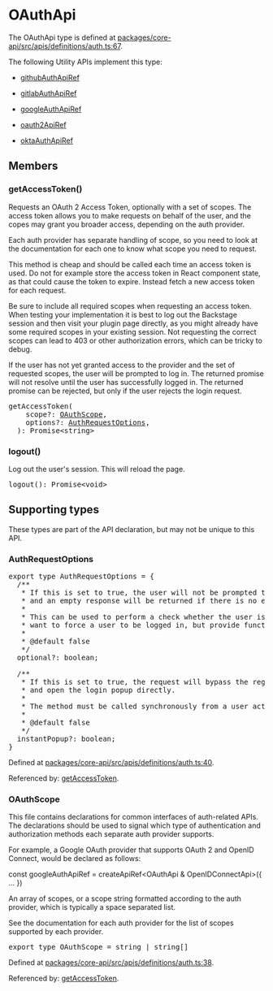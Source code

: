 # OAuthApi

The OAuthApi type is defined at
[packages/core-api/src/apis/definitions/auth.ts:67](https://github.com/spotify/backstage/blob/4df02a253f6903e1ca20184369f5655e2d49d893/packages/core-api/src/apis/definitions/auth.ts#L67).

The following Utility APIs implement this type:

- [githubAuthApiRef](./README.md#githubauthapiref)

- [gitlabAuthApiRef](./README.md#gitlabauthapiref)

- [googleAuthApiRef](./README.md#googleauthapiref)

- [oauth2ApiRef](./README.md#oauth2apiref)

- [oktaAuthApiRef](./README.md#oktaauthapiref)

## Members

### getAccessToken()

Requests an OAuth 2 Access Token, optionally with a set of scopes. The access
token allows you to make requests on behalf of the user, and the copes may grant
you broader access, depending on the auth provider.

Each auth provider has separate handling of scope, so you need to look at the
documentation for each one to know what scope you need to request.

This method is cheap and should be called each time an access token is used. Do
not for example store the access token in React component state, as that could
cause the token to expire. Instead fetch a new access token for each request.

Be sure to include all required scopes when requesting an access token. When
testing your implementation it is best to log out the Backstage session and then
visit your plugin page directly, as you might already have some required scopes
in your existing session. Not requesting the correct scopes can lead to 403 or
other authorization errors, which can be tricky to debug.

If the user has not yet granted access to the provider and the set of requested
scopes, the user will be prompted to log in. The returned promise will not
resolve until the user has successfully logged in. The returned promise can be
rejected, but only if the user rejects the login request.

<pre>
getAccessToken(
    scope?: <a href="#oauthscope">OAuthScope</a>,
    options?: <a href="#authrequestoptions">AuthRequestOptions</a>,
  ): Promise&lt;string&gt;
</pre>

### logout()

Log out the user's session. This will reload the page.

<pre>
logout(): Promise&lt;void&gt;
</pre>

## Supporting types

These types are part of the API declaration, but may not be unique to this API.

### AuthRequestOptions

<pre>
export type AuthRequestOptions = {
  /**
   * If this is set to true, the user will not be prompted to log in,
   * and an empty response will be returned if there is no existing session.
   *
   * This can be used to perform a check whether the user is logged in, or if you don't
   * want to force a user to be logged in, but provide functionality if they already are.
   *
   * @default false
   */
  optional?: boolean;

  /**
   * If this is set to true, the request will bypass the regular oauth login modal
   * and open the login popup directly.
   *
   * The method must be called synchronously from a user action for this to work in all browsers.
   *
   * @default false
   */
  instantPopup?: boolean;
}
</pre>

Defined at
[packages/core-api/src/apis/definitions/auth.ts:40](https://github.com/spotify/backstage/blob/4df02a253f6903e1ca20184369f5655e2d49d893/packages/core-api/src/apis/definitions/auth.ts#L40).

Referenced by: [getAccessToken](#getaccesstoken).

### OAuthScope

This file contains declarations for common interfaces of auth-related APIs. The
declarations should be used to signal which type of authentication and
authorization methods each separate auth provider supports.

For example, a Google OAuth provider that supports OAuth 2 and OpenID Connect,
would be declared as follows:

const googleAuthApiRef = createApiRef<OAuthApi & OpenIDConnectApi>({ ... })

An array of scopes, or a scope string formatted according to the auth provider,
which is typically a space separated list.

See the documentation for each auth provider for the list of scopes supported by
each provider.

<pre>
export type OAuthScope = string | string[]
</pre>

Defined at
[packages/core-api/src/apis/definitions/auth.ts:38](https://github.com/spotify/backstage/blob/4df02a253f6903e1ca20184369f5655e2d49d893/packages/core-api/src/apis/definitions/auth.ts#L38).

Referenced by: [getAccessToken](#getaccesstoken).
